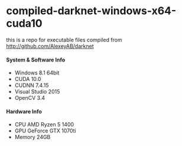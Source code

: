 # compiled-darknet-windows-x64-cuda10
this is a repo for executable files compiled from http://github.com/AlexeyAB/darknet

#### System & Software Info
- Windows 8.1 64bit
- CUDA 10.0
- CUDNN 7.4.15
- Visual Studio 2015
- OpenCV 3.4

#### Hardware Info
- CPU AMD Ryzen 5 1400 
- GPU GeForce GTX 1070ti
- Memory 24GB
